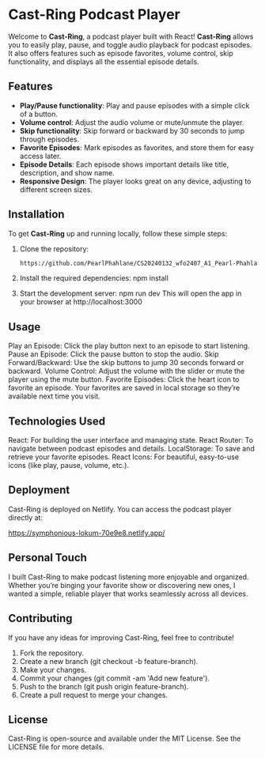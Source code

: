 # Cast-Ring Podcast Player

Welcome to **Cast-Ring**, a podcast player built with React! **Cast-Ring** allows you to easily play, pause, and toggle audio playback for podcast episodes. It also offers features such as episode favorites, volume control, skip functionality, and displays all the essential episode details.

## Features

- **Play/Pause functionality**: Play and pause episodes with a simple click of a button.
- **Volume control**: Adjust the audio volume or mute/unmute the player.
- **Skip functionality**: Skip forward or backward by 30 seconds to jump through episodes.
- **Favorite Episodes**: Mark episodes as favorites, and store them for easy access later.
- **Episode Details**: Each episode shows important details like title, description, and show name.
- **Responsive Design**: The player looks great on any device, adjusting to different screen sizes.

## Installation

To get **Cast-Ring** up and running locally, follow these simple steps:

1. Clone the repository:
   ```bash
   https://github.com/PearlPhahlane/CS20240132_wfo2407_A1_Pearl-Phahlane_DJS11.git

2. Install the required dependencies:
	npm install

3. Start the development server:
	npm run dev
	This will open the app in your browser at http://localhost:3000

## Usage

Play an Episode: Click the play button next to an episode to start listening.
Pause an Episode: Click the pause button to stop the audio.
Skip Forward/Backward: Use the skip buttons to jump 30 seconds forward or backward.
Volume Control: Adjust the volume with the slider or mute the player using the mute button.
Favorite Episodes: Click the heart icon to favorite an episode. Your favorites are saved in local storage so they’re available next time you visit.

## Technologies Used

React: For building the user interface and managing state.
React Router: To navigate between podcast episodes and details.
LocalStorage: To save and retrieve your favorite episodes.
React Icons: For beautiful, easy-to-use icons (like play, pause, volume, etc.).

## Deployment
Cast-Ring is deployed on Netlify. You can access the podcast player directly at:

https://symphonious-lokum-70e9e8.netlify.app/

## Personal Touch
I built Cast-Ring to make podcast listening more enjoyable and organized. Whether you’re binging your favorite show or discovering new ones, I wanted a simple, reliable player that works seamlessly across all devices.

## Contributing
If you have any ideas for improving Cast-Ring, feel free to contribute!

1. Fork the repository.
2. Create a new branch (git checkout -b feature-branch).
3. Make your changes.
4. Commit your changes (git commit -am 'Add new feature').
5. Push to the branch (git push origin feature-branch).
6. Create a pull request to merge your changes.


## License
Cast-Ring is open-source and available under the MIT License. See the LICENSE file for more details.